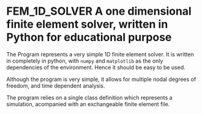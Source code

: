 # FEM_1D_SOLVER A one dimensional finite element solver, written in Python for educational purpose
The Program represents a very simple 1D finite element solver. It is written in completely in python,
with ```numpy``` and ```matplotlib``` as the only dependencies of the environment.
Hence it should be easy to be used.

Although the program is very simple, it allows for multiple nodal degrees of freedom,
and time dependent analysis.

The program relies on a single class definition which represents a simulation, acompanied with an exchangeable finite element file.
